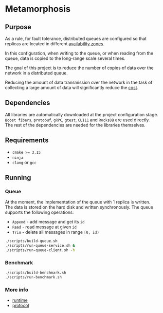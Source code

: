 # Metamorphosis

## Purpose

As a rule, for fault tolerance, distributed queues are configured so that
replicas are located in different [availability
zones](https://docs.aws.amazon.com/AWSEC2/latest/UserGuide/using-regions-availability-zones.html).

In this configuration, when writing to the queue, or when reading from the
queue, data is copied to the long-range scale several times.

The goal of this project is to reduce the number of copies of data over the
network in a distributed queue.

Reducing the amount of data transmission over the network in the task of
collecting a large amount of data will significantly reduce the
[cost](https://aws.amazon.com/ec2/pricing/on-demand/).

## Dependencies

All libraries are automatically downloaded at the project configuration stage.
`Boost fibers`, `protobuf`, `gRPC`, `gtest`, `CLI11` and `RocksDB` are used
directly. The rest of the dependencies are needed for the libraries themselves.

## Requirements

* `cmake >= 3.15`
* `ninja`
* `clang` or `gcc`

## Running

### Queue

At the moment, the implementation of the queue with 1 replica is written. The
data is stored on the hard disk and written synchronously. The queue supports
the following operations:

* `Append` - add message and get its `id`
* `Read` - read message at given `id`
* `Trim` - delete all messages in range `[0, id)`

```sh
./scripts/build-queue.sh
./scripts/run-queue-service.sh &
./scripts/run-queue-client.sh -h
```

### Benchmark

```sh
./scripts/build-benchmark.sh
./scripts/run-benchmark.sh
```

### More info

* [runtime](/docs/runtime.md)
* [protocol](/docs/queue_protocol.md)
